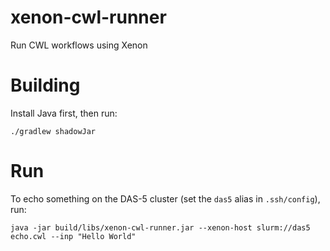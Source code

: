 # xenon-cwl-runner

Run CWL workflows using Xenon

# Building

Install Java first, then run:
```
./gradlew shadowJar
```

# Run

To echo something on the DAS-5 cluster (set the `das5` alias in `.ssh/config`), run:
```
java -jar build/libs/xenon-cwl-runner.jar --xenon-host slurm://das5 echo.cwl --inp "Hello World"
```

